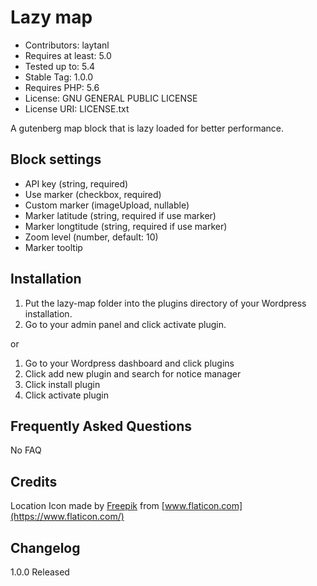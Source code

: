 # Lazy map

- Contributors: laytanl
- Requires at least: 5.0
- Tested up to: 5.4
- Stable Tag: 1.0.0
- Requires PHP: 5.6
- License: GNU GENERAL PUBLIC LICENSE
- License URI: LICENSE.txt

A gutenberg map block that is lazy loaded for better performance.

## Block settings

+ API key (string, required)
+ Use marker (checkbox, required)
+ Custom marker (imageUpload, nullable)
+ Marker latitude (string, required if use marker)
+ Marker longtitude (string, required if use marker)
+ Zoom level (number, default: 10)
+ Marker tooltip

## Installation

1. Put the lazy-map folder into the plugins directory of your Wordpress installation.
2. Go to your admin panel and click activate plugin.

or

1. Go to your Wordpress dashboard and click plugins
2. Click add new plugin and search for notice manager
3. Click install plugin
4. Click activate plugin

## Frequently Asked Questions

No FAQ

## Credits

Location Icon made by [Freepik](https://www.flaticon.com/authors/freepik) from [www.flaticon.com](https://www.flaticon.com/)

## Changelog

1.0.0
Released
